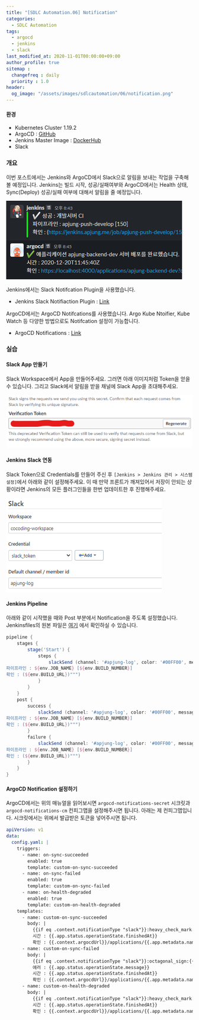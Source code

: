 ```yaml
---
title: "[SDLC Automation.06] Notification"
categories: 
  - SDLC Automation
tags:
  - argocd
  - jenkins
  - slack
last_modified_at: 2020-11-01T00:00:00+09:00
author_profile: true
sitemap :
  changefreq : daily
  priority : 1.0
header:
  og_image: "/assets/images/sdlcautomation/06/notification.png"
---
```

#### 환경
- Kubernetes Cluster 1.19.2
- ArgoCD : [GitHub](https://github.com/cocoding-ss/apjung-gitops/blob/master/onprem/infra/argocd/install.yaml)
- Jenkins Master Image : [DockerHub](https://hub.docker.com/r/jenkins/jenkins)
- Slack

### 개요
이번 포스트에서는 Jenkins와 ArgoCD에서 Slack으로 알림을 보내는 작업을 구축해볼 예정입니다. Jenkins는 빌드 시작, 성공/실패여부와 ArgoCD에서는 Health 상태, Sync(Deploy) 성공/실패 여부에 대해서 알림을 줄 예정입니다.

![](/assets/images/sdlcautomation/06/notification.png)

Jenkins에서는 Slack Notifcation Plugin을 사용했습니다.
- Jenkins Slack Notifiaction Plugin : [Link](https://plugins.jenkins.io/slack/)

ArgoCD에서는 ArgoCD Notifcations를 사용했습니다. Argo Kube Ntoifier, Kube Watch 등 다양한 방법으로도 Notifcation 설정이 가능합니다.
- ArgoCD Notifications : [Link](https://argoproj-labs.github.io/argocd-notifications/)

### 실습
#### Slack App 만들기
Slack Workspace에서 App을 만들어주세요. 그러면 아래 이미지처럼 Token을 얻을 수 있습니다. 그리고 Slack에서 알림을 받을 채널에 Slack App을 초대해주세요.

![](/assets/images/sdlcautomation/06/slack-token.png)

#### Jenkins Slack 연동
Slack Token으로 Credentials를 만들어 주신 후 `[Jenkins > Jenkins 관리 > 시스템 설정]`에서 아래와 같이 설정해주세요. 이 때 만약 프론트가 깨져있어서 저장이 안되는 상황이라면 Jenkins의 모든 플러그인들을 한번 업데이트한 후 진행해주세요.

![](/assets/images/sdlcautomation/06/jenkins-config.png)

#### Jenkins Pipeline
아래와 같이 시작했을 때와 Post 부분에서 Notification을 주도록 설정했습니다. Jenkinsfiles의 원본 파일은 [여기](https://github.com/cocoding-ss/apjung-gitops/blob/master/onprem/infra/jenkins/jenkinsfiles/apjung-backend-dev-build) 에서 확인하실 수 있습니다.

```groovy
pipeline {
    stages {
        stage('Start') {
            steps {
                slackSend (channel: '#apjung-log', color: '#00FF00', message: """개발서버 CI 시작
파이프라인 : ${env.JOB_NAME} [${env.BUILD_NUMBER}]
확인 : (${env.BUILD_URL})""")
            }
        }
    }
    post {
        success {
            slackSend (channel: '#apjung-log', color: '#00FF00', message: """:white_check_mark: 성공 : 개발서버 CI
파이프라인 : ${env.JOB_NAME} [${env.BUILD_NUMBER}]
확인 : (${env.BUILD_URL})""")
        }
        failure {
            slackSend (channel: '#apjung-log', color: '#00FF00', message: """:octagonal_sign: 실패 : 개발서버 CI
파이프라인 : ${env.JOB_NAME} [${env.BUILD_NUMBER}]
확인 : (${env.BUILD_URL})""")
        }
    }
}
```

#### ArgoCD Notification 설정하기
ArgoCD에서는 위의 매뉴얼을 읽어보시면 `argocd-notifications-secret` 시크릿과 `argocd-notifications-cm` 컨피그맵을 설정해주시면 됩니다. 아래는 제 컨피그맵입니다. 시크릿에서는 위에서 발급받은 토큰을 넣어주시면 됩니다.

```yaml
apiVersion: v1
data:
  config.yaml: |
    triggers:
      - name: on-sync-succeeded
        enabled: true
        template: custom-on-sync-succeeded
      - name: on-sync-failed
        enabled: true
        template: custom-on-sync-failed
      - name: on-health-degraded
        enabled: true
        template: custom-on-health-degraded
    templates:
      - name: custom-on-sync-succeeded
        body: |
          {{if eq .context.notificationType "slack"}}:heavy_check_mark:{{end}} 애플리케이션 {{.app.metadata.name}} 서버 배포를 완료했습니다.
          시간 : {{.app.status.operationState.finishedAt}}
          확인 : {{.context.argocdUrl}}/applications/{{.app.metadata.name}}?operation=true
      - name: custom-on-sync-failed
        body: |
          {{if eq .context.notificationType "slack"}}:octagonal_sign:{{end}} 애플리케이션 {{.app.metadata.name}} 서버 배포를 실패했습니다.
          에러 : {{.app.status.operationState.message}}
          시간 : {{.app.status.operationState.finishedAt}}
          확인 : {{.context.argocdUrl}}/applications/{{.app.metadata.name}}?operation=true
      - name: custom-on-health-degraded
        body: |
          {{if eq .context.notificationType "slack"}}:heavy_check_mark:{{end}} 애플리케이션 {{.app.metadata.name}} 서버가 비정상적입니다.
          시간 : {{.app.status.operationState.finishedAt}}
          확인 : {{.context.argocdUrl}}/applications/{{.app.metadata.name}}?operation=true
```